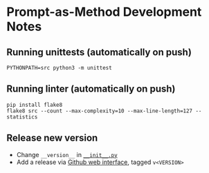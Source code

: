 # Prompt-as-Method Development Notes

## Running unittests (automatically on push)

```shell
PYTHONPATH=src python3 -m unittest
```

## Running linter (automatically on push)

```shell
pip install flake8
flake8 src --count --max-complexity=10 --max-line-length=127 --statistics
```

## Release new version

- Change `__version__` in [`__init__.py`](../src/prompt_as_method/__init__.py)
- Add a release via [Github web interface](https://github.com/GESIS-Methods-Hub/prompt-as-method/releases/new), tagged `v<VERSION>`
